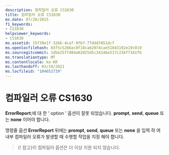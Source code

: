 ```yaml
---
description: 컴파일러 오류 CS1630
title: 컴파일러 오류 CS1630
ms.date: 07/20/2015
f1_keywords:
- CS1630
helpviewer_keywords:
- CS1630
ms.assetid: 15f39e1f-326b-4caf-9fb7-77ddd7851dcf
ms.openlocfilehash: 83f5c5266ac8f18cab2074cae51843192e19c019
ms.sourcegitcommit: 1dbe25ff484a02025d5c34146e517c236f7161fb
ms.translationtype: MT
ms.contentlocale: ko-KR
ms.lasthandoff: 03/19/2021
ms.locfileid: "104652739"
---
```

# <a name="compiler-error-cs1630"></a>컴파일러 오류 CS1630

**ErrorReport**;에 대 한 ' option ' 옵션이 잘못 되었습니다. **prompt**, **send**, **queue** 또는 **none** 이어야 합니다.  
  
 명령줄 옵션 **ErrorReport** 뒤에는 **prompt**, **send**, **queue** 또는 **none** 을 입력 하 여 내부 컴파일러 오류가 발생할 때 수행할 작업을 지정 해야 합니다.

> {! 참고}이 컴파일러 옵션은 더 이상 지원 되지 않습니다.
